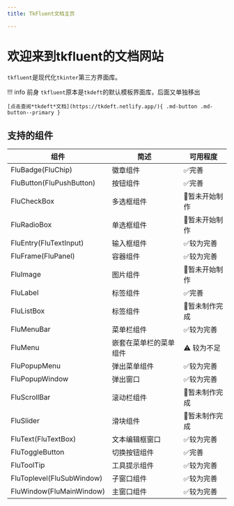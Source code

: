 ```yaml
---
title: TkFluent文档主页

---
```


# 欢迎来到tkfluent的文档网站

`tkfluent`是现代化`tkinter`第三方界面库。

!!! info 前身
    `tkfluent`原本是`tkdeft`的默认模板界面库，后面又单独移出

    [点击查阅*tkdeft*文档](https://tkdeft.netlify.app/){ .md-button .md-button--primary }


## 支持的组件
| 组件                        | 简述          | 可用程度                   |
|---------------------------|-------------|------------------------|
| FluBadge(FluChip)         | 徽章组件        | :white_check_mark:完善   |
| FluButton(FluPushButton)  | 按钮组件        | :white_check_mark:完善   |
| FluCheckBox               | 多选框组件       | :no_entry_sign:暂未开始制作  |
| FluRadioBox               | 单选框组件       | :no_entry_sign:暂未开始制作  |
| FluEntry(FluTextInput)    | 输入框组件       | :white_check_mark:较为完善 |
| FluFrame(FluPanel)        | 容器组件        | :white_check_mark:较为完善 |
| FluImage                  | 图片组件        | :no_entry_sign:暂未开始制作  |
| FluLabel                  | 标签组件        | :white_check_mark:完善   |
| FluListBox                | 标签组件        | :no_entry_sign:暂未制作完成  |
| FluMenuBar                | 菜单栏组件       | :white_check_mark:较为完善 |
| FluMenu                   | 嵌套在菜单栏的菜单组件 | :warning: 较为不足         |
| FluPopupMenu              | 弹出菜单组件      | :white_check_mark:较为完善 |
| FluPopupWindow            | 弹出窗口        | :white_check_mark:较为完善 |
| FluScrollBar              | 滚动栏组件       | :no_entry_sign:暂未制作完成  |
| FluSlider                 | 滑块组件        | :no_entry_sign:暂未制作完成  |
| FluText(FluTextBox)       | 文本编辑框窗口     | :white_check_mark:较为完善 |
| FluToggleButton           | 切换按钮组件      | :white_check_mark:完善   |
| FluToolTip                | 工具提示组件      | :white_check_mark:较为完善 |
| FluToplevel(FluSubWindow) | 子窗口组件       | :white_check_mark:较为完善 |
| FluWindow(FluMainWindow)  | 主窗口组件       | :white_check_mark:较为完善 |